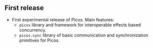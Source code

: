 ## First release

- First experimental release of Picos. Main features:
  - `picos` library and framework for interoperable effects based concurrency.
  - `picos.sync` library of basic communication and synchronization primitives
    for Picos.
